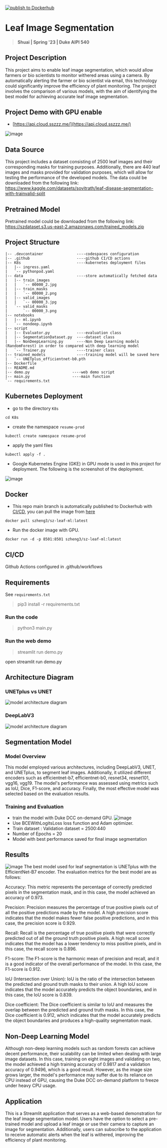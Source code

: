[![publish to Dockerhub](https://github.com/szheng3/leaf_image_segmentation/actions/workflows/publish.yml/badge.svg)](https://github.com/szheng3/leaf_image_segmentation/actions/workflows/publish.yml)

# Leaf Image Segmentation

> #### Shuai | Spring '23 | Duke AIPI 540

## Project Description

This project aims to enable leaf image segmentation, which would allow farmers or bio scientists to monitor withered
areas using a camera. By automatically alerting the farmer or bio scientist via email, this technology could
significantly improve the efficiency of plant monitoring. The project involves the comparison of various models, with
the aim of identifying the best model for achieving accurate leaf image segmentation.

## Project Demo with GPU enable

* [https://api.cloud.sszzz.me/](https://api.cloud.sszzz.me/)

![image](https://user-images.githubusercontent.com/16725501/233883932-4715b03d-fde3-451e-b4ad-6327f930db02.png)

## Data Source

This project includes a dataset consisting of 2500 leaf images and their corresponding masks for training purposes.
Additionally, there are 440 leaf images and masks provided for validation purposes, which will allow for testing the
performance of the developed models.
The data could be downloaded from the following link:
https://www.kaggle.com/datasets/sovitrath/leaf-disease-segmentation-with-trainvalid-split

## Pretrained Model

Pretrained model could be downloaded from the following
link: https://szdataset.s3.us-east-2.amazonaws.com/trained_models.zip

## Project Structure

```
|-- .devcontainer               ----codespaces configuration 
|-- .github                     ----github CI/CD actions      
|-- K8s                         ----kubernetes deployment files
|   |-- ingress.yaml
|   `-- pythonpod.yaml
|-- data                        ----store automatically fetched data
|   |-- train_images
|   |   `-- 00000_2.jpg
|   |-- train_masks
|   |   `-- 00000_2.png
|   |-- valid_images
|   |   `-- 00000_3.jpg
|   `-- valid_masks
|       `-- 00000_3.png
|-- notebooks
|   |-- ml.ipynb
|   `-- nondeep.ipynb
|-- script
|   |-- Evaluator.py            ----evaluation class
|   |-- SegmentationDataset.py  ----dataset class
|   |-- NonDeepLearning.py      ----Non Deep Learning models (RandomForest) in order to compared with deep learning model
|   `-- Trainer.py              ----trainer class
|-- trained_models              ----training model will be saved here
|   `-- UNETplus_efficientnet-b0.pth
|-- Dockerfile
|-- README.md
|-- demo.py                   ----web demo script
|-- main.py                   ----main function
`-- requirements.txt
```

## Kubernetes Deployment

* go to the directory `K8s`

```
cd K8s
```

* create the namespace `resume-prod`

```
kubectl create namespace resume-prod

```

* apply the yaml files

```
kubectl apply -f .
```

* Google Kubernetes Engine (GKE) in GPU mode is used in this project for deployment. The following is the screenshot of
  the deployment.

![image](https://user-images.githubusercontent.com/16725501/233886025-38abb94c-cbc5-4696-be34-396955bb14b0.png)

## Docker

* This repo main branch is automatically published to Dockerhub
  with [CI/CD](https://github.com/szheng3/leaf_image_segmentation/actions/runs/4781787422/jobs/8500549277), you can pull
  the image from [here](https://hub.docker.com/repository/docker/szheng3/sz-leaf-ml/general)

```
docker pull szheng3/sz-leaf-ml:latest
```

* Run the docker image with GPU.

```
docker run -d -p 8501:8501 szheng3/sz-leaf-ml:latest
```

## CI/CD

Github Actions configured in .github/workflows

## Requirements

See `requirements.txt`
> pip3 install -r requirements.txt

### Run the code

> python3 main.py

### Run the web demo

> streamlit run demo.py

open streamlit run demo.py

## Architecture Diagram

### UNETplus vs UNET
![model architecture diagram](https://user-images.githubusercontent.com/16725501/233882811-1ed2155a-2d4a-4996-8a41-6fe1f1e0e9c2.png)

### DeepLabV3

![model architecture diagram](https://user-images.githubusercontent.com/16725501/233891246-12f80dcf-8b2b-4a68-9647-6d2cd450e3ad.png)

## Segmentation Model

### Model Overview

This model employed various architectures, including DeepLabV3, UNET, and UNETplus, to segment leaf images.
Additionally, it utilized different encoders such as efficientnet-b7, efficientnet-b0, resnet34, resnet101, vgg16,
vgg19. The model's performance was assessed
using metrics such as IoU, Dice, F1-score, and accuracy. Finally, the most effective model was selected based on the
evaluation results.

### Training and Evaluation

- train the model with Duke DCC on-demand GPU.
![image](https://user-images.githubusercontent.com/16725501/233892384-fa0ca1da-352f-4bef-a697-97888f2fd790.png)
- Use BCEWithLogitsLoss loss function and Adam optimizer.
- Train dataset : Validation dataset = 2500:440
- Number of Epochs = 20
- Model with best performance saved for final image segmentation

## Results

![image](https://user-images.githubusercontent.com/16725501/233882989-08bdf9d0-27db-4d0e-adda-a66fd430a3ac.png)
The best model used for leaf segmentation is UNETplus with the EfficientNet-B7 encoder. The evaluation metrics for the
best model
are as follows:

Accuracy: This metric represents the percentage of correctly predicted pixels in the segmentation mask, and in this
case, the model achieved an accuracy of 0.973.

Precision: Precision measures the percentage of true positive pixels out of all the positive predictions made by the
model. A high precision score indicates that the model makes fewer false positive predictions, and in this case, the
precision score is 0.929.

Recall: Recall is the percentage of true positive pixels that were correctly predicted out of all the ground truth
positive pixels. A high recall score indicates that the model has a lower tendency to miss positive pixels, and in this
case, the recall score is 0.896.

F1-score: The F1-score is the harmonic mean of precision and recall, and it is a good indicator of the overall
performance of the model. In this case, the F1-score is 0.912.

IoU (Intersection over Union): IoU is the ratio of the intersection between the predicted and ground truth masks to
their union. A high IoU score indicates that the model accurately predicts the object boundaries, and in this case, the
IoU score is 0.839.

Dice coefficient: The Dice coefficient is similar to IoU and measures the overlap between the predicted and ground truth
masks. In this case, the Dice coefficient is 0.912, which indicates that the model accurately predicts the object
boundaries and produces a high-quality segmentation mask.

## Non-Deep Learning Model

Although non-deep learning models such as random forests can achieve decent performance, their scalability can be
limited when dealing with large image datasets. In this case, training on eight images and validating on two, the model
achieved a high training accuracy of 0.9817 and a validation accuracy of 0.9496, which is a good result. However, as the
image size grows larger, the model's performance may suffer due to its reliance on CPU instead of GPU, causing the Duke
DCC on-demand platform to freeze under heavy CPU usage.

## Application

This is a Streamlit application that serves as a web-based demonstration for the leaf image segmentation model. Users
have the option to select a pre-trained model and upload a leaf image or use their camera to capture an image for
segmentation. Additionally, users can subscribe to the application to receive automatic alerts when the leaf is
withered, improving the efficiency of plant monitoring.